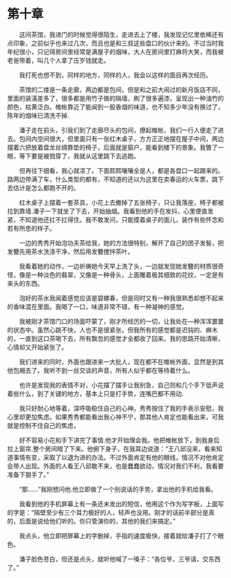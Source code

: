 # 第十章


　　这间茶馆，我进门的时候觉得很陌生，走进去上了楼，我发现记忆里依稀还有点印象，之前似乎也来过几次，而且也是和三叔这些盘口的伙计来的。不过当时我年纪很小，只记得房间里经常是满屋子的烟味，大人在房间里打麻将大笑，而我被老爸带着，叫几个人拿了压岁钱就走。

　　我打死也想不到，同样的地方，同样的人，我会以这样的面目再次经历。

　　茶馆的二搂是一条走廊，两边都是包间，但是和之前大闹过的新月饭店不同，里面的装潢差多了，很多都是用竹子做的隔墙，刷了很多遍漆，呈现出一种油竹的颜色，枯黄泛白。帷帐靠近了能闻到一股香烟的味道，也不知多少年没有换过了，陈年的烟味已清洗不掉.

　　潘子走在前头，引我们到了走廊尽头的包间，撩起帷帐，我们一行人便走了进去。包间内空间很大，但里面只有一张红木桌子，方方正正地摆在屋子中间，两边摆着六把放着盘龙丝绸靠垫的椅子，后面就是窗户，能看到楼下的景象。我瞥了一眼，等下要是被戮穿了，我就从这里跳下去逃跑。

　　但再往下细看，我心就凉了。下面熙熙嚷嚷全是人，都是各盘口一起跟来的。路两边停满了车，什么类型的都有，不知道的还以为这里在卖春运的火车票，跳下去估计是怎么都跑不开的。

　　红木桌子上摆着一套茶具，小花上去撤掉了五张椅子，只让我落座，椅子都被拉到靠墙.潘子一下就坐了下去，开始抽烟。我看到他的手在发抖，心里便直发紧，不知道他还扛不扛得住。我不敢发问，只能摸着桌子的面儿，装作有些怀念和若有所思的样子。

　　一边的秀秀开始泡功夫茶给我，她的方法很特别，解开了自己的团子发髻，把发簪先用茶水洗涤干净，然后用发簪搅拌茶叶。

　　我看着她的动作，一边祈祷她今天早上洗了头，一边就发现她发簪的材质很奇怪，像是一种淡色的翡翠，又像是一种骨头，上面雕着极其细致的花纹，一定是有来头的东西。

　　泡好的茶水我闻着感觉应该是碧螺春，但是同时又有一种我很熟悉却想不起来的香味混在里面。我喝了一口，味道非常不错，有一种凝神的感觉。

　　我被刚才茶馆门口的场面吓蒙了，刚才所经历的一切，让我处在—种浑浑噩噩的状态中。虽然心跳不快，人也不是很紧张，但我所有的感觉都是迟钝的、麻木的，一直到这口茶喝下去，所有飘忽的感觉才全都收了回来。我的思路开始清晰，心情却又开始紧张了。

　　我们进来的同时，外面也跟进来一大批人，现在都不在帷帐外面，显然是到其他包厢去了。我听不到一丝交谈的声音，所有人似乎都在等待着什么。

　　也许是发现我的表情不对，小花摆了摆手让我别急，自己则和几个手下低声说着些什么，到了关键的地方，基本上只是打手势，连嘴巴都不用动.

　　我只好耐心地等着，深呼吸稳住自己的心神。秀秀按住了我的手表示安慰，我心里却更加焦虑。如果秀秀都能看出我心神不宁，那其他人肯定也能看出来，可我就是控制不住自己的焦虑，

　　好不容易小花和手下讲完了事情.他才开始理会我。他把帷帐放下，到我身后拉上窗帘.整个房间暗了下来。他俯下身子，在我耳边说道：“王八邱没来，看来知道事情有变，采取了以退为进的办法。不过外面肯定有他的眼线，情况不对他肯定会带人出现。外面的人看王八邱敢不来，也是蠢蠢欲动，情况对我们不利，我看要准备下狠手了。”

　　“那……”我刚想问他.他立即做了一个别说话的手势，拿出他的手机给我看。

　　我看到他的手机屏幕上有一条还未发出的短信，他用这个作为写字板，上面写的字是：“隔壁至少有三个耳力极好的人，轻声也没用。刚才的话前半部分是真的，后面是说给他们听的。你只管演你的，其他的我们来搞定。”

　　我点头，他立即把屏幕上的字删掉，手指的速度极快，接着就给潘子打了个眼色。

　　潘子脸色苍白，但还是点头，就听他喊了一嗓子：“各位爷，三爷请，交东西了。”

